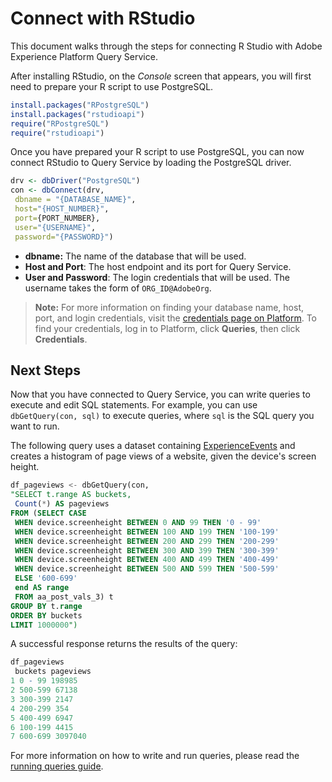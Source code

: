 # Connect with RStudio

This document walks through the steps for connecting R Studio with Adobe Experience Platform Query Service.

After installing RStudio, on the *Console* screen that appears, you will first need to prepare your R script to use PostgreSQL.

```r
install.packages("RPostgreSQL")
install.packages("rstudioapi")
require("RPostgreSQL")
require("rstudioapi")
```

Once you have prepared your R script to use PostgreSQL, you can now connect RStudio to Query Service by loading the PostgreSQL driver.

```r
drv <- dbDriver("PostgreSQL")
con <- dbConnect(drv, 
 dbname = "{DATABASE_NAME}",
 host="{HOST_NUMBER}",
 port={PORT_NUMBER},
 user="{USERNAME}",
 password="{PASSWORD}")
```

- **dbname:** The name of the database that will be used.
- **Host and Port**: The host endpoint and its port for Query Service. 
- **User and Password**: The login credentials that will be used. The username takes the form of `ORG_ID@AdobeOrg`.

>**Note:** For more information on finding your database name, host, port, and login credentials, visit the [credentials page on Platform][credentials]. To find your credentials, log in to Platform, click **Queries**, then click **Credentials**.

## Next Steps

Now that you have connected to Query Service, you can write queries to execute and edit SQL statements. For example, you can use `dbGetQuery(con, sql)` to execute queries, where `sql` is the SQL query you want to run.

The following query uses a dataset containing [ExperienceEvents][experience-event] and creates a histogram of page views of a website, given the device's screen height.

```sql
df_pageviews <- dbGetQuery(con,
"SELECT t.range AS buckets, 
 Count(*) AS pageviews 
FROM (SELECT CASE 
 WHEN device.screenheight BETWEEN 0 AND 99 THEN '0 - 99' 
 WHEN device.screenheight BETWEEN 100 AND 199 THEN '100-199' 
 WHEN device.screenheight BETWEEN 200 AND 299 THEN '200-299' 
 WHEN device.screenheight BETWEEN 300 AND 399 THEN '300-399' 
 WHEN device.screenheight BETWEEN 400 AND 499 THEN '400-499' 
 WHEN device.screenheight BETWEEN 500 AND 599 THEN '500-599' 
 ELSE '600-699' 
 end AS range 
 FROM aa_post_vals_3) t 
GROUP BY t.range 
ORDER BY buckets 
LIMIT 1000000")
```

A successful response returns the results of the query: 

```r
df_pageviews
 buckets pageviews
1 0 - 99 198985
2 500-599 67138
3 300-399 2147
4 200-299 354
5 400-499 6947
6 100-199 4415
7 600-699 3097040
```

For more information on how to write and run queries, please read the [running queries guide][running-queries].

[credentials]: https://platform.adobe.com/query/configuration
[running-queries]: ../creating-queries/creating-queries.md
[experience-event]: ../creating-queries/experience-event-queries.md